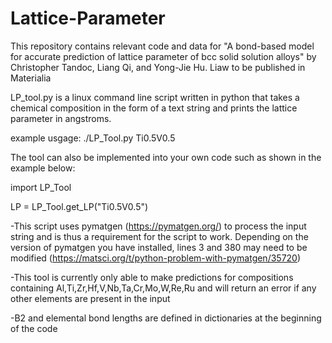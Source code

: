 # Lattice-Parameter

This repository contains relevant code and data for "A bond-based model for accurate prediction of lattice parameter of bcc solid solution alloys" by Christopher Tandoc, Liang Qi, and Yong-Jie Hu. Liaw to be published in Materialia

LP_tool.py is a linux command line script written in python that takes a chemical composition in the form of a text string and prints the lattice parameter in angstroms.

example usgage: ./LP_Tool.py Ti0.5V0.5

The tool can also be implemented into your own code such as shown in the example below:

import LP_Tool

LP = LP_Tool.get_LP("Ti0.5V0.5")

-This script uses pymatgen (https://pymatgen.org/) to process the input string and is thus a requirement for the script to work. Depending on the version of pymatgen you have installed, lines 3 and 380 may need to be modified (https://matsci.org/t/python-problem-with-pymatgen/35720)

-This tool is currently only able to make predictions for compositions containing Al,Ti,Zr,Hf,V,Nb,Ta,Cr,Mo,W,Re,Ru and will return an error if any other elements are present in the input 

-B2 and elemental bond lengths are defined in dictionaries at the beginning of the code
